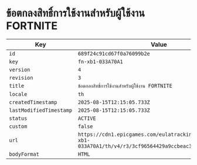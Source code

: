 # ข้อตกลงสิทธิ์การใช้งานสำหรับผู้ใช้งาน FORTNITE

| Key | Value |
| --- | ----- |
| `id` | `689f24c91cd67f0a76099b2e` |
| `key` | `fn-xb1-033A70A1` |
| `version` | `4` |
| `revision` | `3` |
| `title` | `ข้อตกลงสิทธิ์การใช้งานสำหรับผู้ใช้งาน FORTNITE` |
| `locale` | `th` |
| `createdTimestamp` | `2025-08-15T12:15:05.733Z` |
| `lastModifiedTimestamp` | `2025-08-15T12:15:05.733Z` |
| `status` | `ACTIVE` |
| `custom` | `false` |
| `url` | `https://cdn1.epicgames.com/eulatracking-download/fn-xb1-033A70A1/th/v4/r3/3cf96564429a9ccbeac3fc73ff33fde4.pdf` |
| `bodyFormat` | `HTML` |

